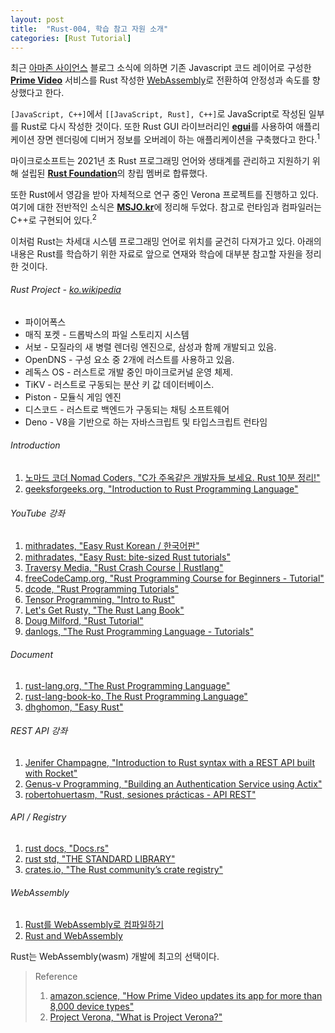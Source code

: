 ```yaml
---
layout: post
title:  "Rust-004, 학습 참고 자원 소개"
categories: [Rust Tutorial]
---
```


최근 [아마존 사이언스](https://www.amazon.science/) 블로그 소식에 의하면 기존 Javascript 코드 레이어로 구성한  [**Prime Video**](https://www.primevideo.com/) 서비스를 Rust 작성한  [WebAssembly](https://developer.mozilla.org/ko/docs/WebAssembly)로 전환하여 안정성과 속도를 향상했다고 한다.

`[JavaScript, C++]`에서 `[[JavaScript, Rust], C++]`로 JavaScript로 작성된 일부를 Rust로 다시 작성한 것이다. 또한 Rust GUI 라이브러리인 [**egui**](https://github.com/emilk/egui)를 사용하여 애플리케이션 장면 렌더링에 디버거 정보를 오버레이 하는 애플리케이션을 구축했다고 한다.<sup>1</sup>

마이크로소프트는 2021년 초 Rust 프로그래밍 언어와 생태계를 관리하고 지원하기 위해 설립된 [**Rust Foundation**](https://foundation.rust-lang.org/)의 창립 멤버로 합류했다.

<!--more-->

또한 Rust에서 영감을 받아 자체적으로 연구 중인 Verona 프로젝트를 진행하고 있다. 여기에 대한 전반적인 소식은 [**MSJO.kr**](https://msjo.kr/2021/02/02/1/)에 정리해 두었다. 참고로 런타임과 컴파일러는 C\+\+로 구현되어 있다.<sup>2</sup>

이처럼 Rust는 차세대 시스템 프로그래밍 언어로 위치를 굳건히 다져가고 있다. 아래의 내용은 Rust를 학습하기 위한 자료로 앞으로 연재와 학습에 대부분 참고할 자원을 정리한 것이다.

###### Rust Project - [ko.wikipedia](https://ko.wikipedia.org/wiki/%EB%9F%AC%EC%8A%A4%ED%8A%B8_(%ED%94%84%EB%A1%9C%EA%B7%B8%EB%9E%98%EB%B0%8D_%EC%96%B8%EC%96%B4))

* 파이어폭스
* 매직 포켓 - 드롭박스의 파일 스토리지 시스템
* 서보 - 모질라의 새 병렬 렌더링 엔진으로, 삼성과 함께 개발되고 있음.
* OpenDNS - 구성 요소 중 2개에 러스트를 사용하고 있음.
* 레독스 OS - 러스트로 개발 중인 마이크로커널 운영 체제.
* TiKV - 러스트로 구동되는 분산 키 값 데이터베이스.
* Piston - 모듈식 게임 엔진
* 디스코드 - 러스트로 백엔드가 구동되는 채팅 소프트웨어
* Deno - V8을 기반으로 하는 자바스크립트 및 타입스크립트 런타임

###### Introduction

1. [노마드 코더 Nomad Coders, "C가 주옥같은 개발자들 보세요. Rust 10분 정리!"](https://www.youtube.com/watch?v=w1dlmOjDLX8)
2. [geeksforgeeks.org, "Introduction to Rust Programming Language"](https://www.geeksforgeeks.org/introduction-to-rust-programming-language/)

###### YouTube 강좌

1. [mithradates, "Easy Rust Korean / 한국어판"](https://www.youtube.com/playlist?list=PLfllocyHVgsSJf1zO6k6o3SX2mbZjAqYE)
2. [mithradates, "Easy Rust: bite-sized Rust tutorials"](https://www.youtube.com/playlist?list=PLfllocyHVgsRwLkTAhG0E-2QxCf-ozBkk)
3. [Traversy Media, "Rust Crash Course \| Rustlang"](https://www.youtube.com/watch?v=zF34dRivLOw)
4. [freeCodeCamp.org, "Rust Programming Course for Beginners - Tutorial"](https://www.youtube.com/watch?v=MsocPEZBd-M)
5. [dcode, "Rust Programming Tutorials"](https://www.youtube.com/playlist?list=PLVvjrrRCBy2JSHf9tGxGKJ-bYAN_uDCUL)
6. [Tensor Programming, "Intro to Rust"](https://www.youtube.com/playlist?list=PLJbE2Yu2zumDF6BX6_RdPisRVHgzV02NW)
7. [Let's Get Rusty, "The Rust Lang Book"](https://www.youtube.com/playlist?list=PLai5B987bZ9CoVR-QEIN9foz4QCJ0H2Y8)
8. [Doug Milford, "Rust Tutorial"](https://www.youtube.com/playlist?list=PLLqEtX6ql2EyPAZ1M2_C0GgVd4A-_L4_5)
9. [danlogs, "The Rust Programming Language - Tutorials"](https://www.youtube.com/playlist?list=PLK_g1a_cAfaaAO6io1Tluy7EZXhAAK1lC)

###### Document 

1. [rust-lang.org, "The Rust Programming Language"](https://doc.rust-lang.org/book/)
2. [rust-lang-book-ko, The Rust Programming Language"](https://rinthel.github.io/rust-lang-book-ko/)
3. [dhghomon, "Easy Rust"](https://dhghomon.github.io/easy_rust/)

###### REST API 강좌

1. [Jenifer Champagne, "Introduction to Rust syntax with a REST API built with Rocket"](https://www.youtube.com/watch?v=8RA6LSjXvRk)
2. [Genus-v Programming, "Building an Authentication Service using Actix"](https://www.youtube.com/playlist?list=PLECOtlti4Psqw1qRaN4R9sWSQWvqfJU_V)
3. [robertohuertasm, "Rust, sesiones prácticas - API REST"](https://www.youtube.com/playlist?list=PLojDVPvSO1Di_QEnvDOI5FIeieqYpm1xd)

###### API / Registry

1. [rust docs, "Docs.rs"](https://docs.rs/)
2. [rust std, "THE STANDARD LIBRARY"](https://doc.rust-lang.org/std/index.html)
3. [crates.io, "The Rust community’s crate registry"](https://crates.io/)

###### WebAssembly

1. [Rust를 WebAssembly로 컴파일하기](https://developer.mozilla.org/ko/docs/WebAssembly/Rust_to_wasm)
2. [Rust and WebAssembly](https://rustwasm.github.io/docs/book/)

Rust는 WebAssembly(wasm) 개발에 최고의 선택이다.

> Reference
> 1. [amazon.science, "How Prime Video updates its app for more than 8,000 device types"](https://www.amazon.science/blog/how-prime-video-updates-its-app-for-more-than-8-000-device-types)
> 2. [Project Verona, "What is Project Verona?"](https://microsoft.github.io/verona/faq.html)
